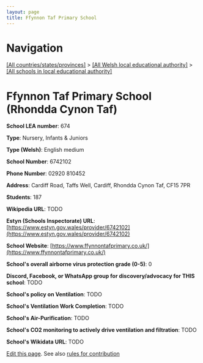 ```yaml
---
layout: page
title: Ffynnon Taf Primary School
---
```

# Navigation

[[All countries/states/provinces]](../../..) > [[All Welsh local educational authority]](../..) > [[All schools in local educational authority]](..)

# Ffynnon Taf Primary School (Rhondda Cynon Taf)

**School LEA number**: 674

**Type**: Nursery, Infants & Juniors

**Type (Welsh)**: English medium

**School Number**: 6742102

**Phone Number**: 02920 810452

**Address**: Cardiff Road, Taffs Well, Cardiff, Rhondda Cynon Taf, CF15 7PR

**Students**: 187

**Wikipedia URL**: TODO

**Estyn (Schools Inspectorate) URL**: [https://www.estyn.gov.wales/provider/6742102](https://www.estyn.gov.wales/provider/6742102)

**School Website**: [https://www.ffynnontafprimary.co.uk/](https://www.ffynnontafprimary.co.uk/)

**School's overall airborne virus protection grade (0-5)**: 0

**Discord, Facebook, or WhatsApp group for discovery/advocacy for THIS school**: TODO

**School's policy on Ventilation**: TODO

**School's Ventilation Work Completion**: TODO

**School's Air-Purification**: TODO

**School's CO2 monitoring to actively drive ventilation and filtration**: TODO

**School's Wikidata URL**: TODO




[Edit this page](https://github.com/ventilate-schools/Wales/edit/prif/./Rhondda_Cynon_Taf/Ffynnon_Taf_Primary_School.md). See also [rules for contribution](../../../contribution-rules/)